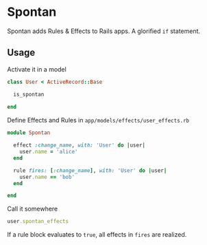 # Spontan

Spontan adds Rules & Effects to Rails apps. A glorified `if` statement.

## Usage

Activate it in a model

```ruby
class User < ActiveRecord::Base

  is_spontan
  
end
```

Define Effects and Rules in `app/models/effects/user_effects.rb`

```ruby
module Spontan

  effect :change_name, with: 'User' do |user|
    user.name = 'alice'
  end

  rule fires: [:change_name], with: 'User' do |user|
    user.name == 'bob'
  end

end
```

Call it somewhere

```ruby
user.spontan_effects
```

If a rule block evaluates to `true`, all effects in `fires` are realized.
